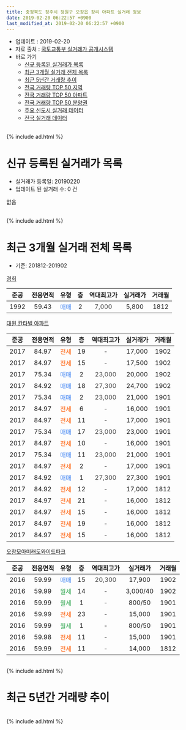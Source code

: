 ```yaml
---
title: 충청북도 청주시 청원구 오창읍 창리 아파트 실거래 정보
date: 2019-02-20 06:22:57 +0900
last_modified_at: 2019-02-20 06:22:57 +0900
---
```


* 업데이트 : 2019-02-20
* 자료 출처 : [국토교통부 실거래가 공개시스템](http://rt.molit.go.kr)
* 바로 가기
    * [신규 등록된 실거래가 목록](#신규-등록된-실거래가-목록)
    * [최근 3개월 실거래 전체 목록](#최근-3개월-실거래-전체-목록)
    * [최근 5년간 거래량 추이](#최근-5년간-거래량-추이)
    * [전국 거래량 TOP 50 지역](https://inasie.github.io/apt-trade-info/최근-3개월-전국에서-가장-거래가-많이-발생한-지역)
    * [전국 거래량 TOP 50 아파트](https://inasie.github.io/apt-trade-info/최근-3개월-전국에서-가장-거래가-많이-발생한-아파트)
    * [전국 거래량 TOP 50 분양권](https://inasie.github.io/apt-trade-info/최근-3개월-전국에서-가장-거래가-많이-발생한-분양권)
    * [주요 신도시 실거래 데이터](https://inasie.github.io/apt-trade-info/주요-신도시)
    * [전국 실거래 데이터](https://inasie.github.io/apt-trade-info/전국)
<br>
{% include ad.html %}
<br>

# 신규 등록된 실거래가 목록
* 실거래가 등록일: 20190220
* 업데이트 된 실거래 수: 0 건

없음

<br>
{% include ad.html %}
<br>

# 최근 3개월 실거래 전체 목록
* 기준: 201812-201902


[경희](https://search.naver.com/search.naver?query=%EC%B6%A9%EC%B2%AD%EB%B6%81%EB%8F%84+%EC%B2%AD%EC%A3%BC%EC%8B%9C+%EC%B2%AD%EC%9B%90%EA%B5%AC+%EC%98%A4%EC%B0%BD%EC%9D%8D+%EC%B0%BD%EB%A6%AC+%EA%B2%BD%ED%9D%AC)

|준공|전용면적|유형|층|역대최고가|실거래가|거래월|
|:---:|:---:|:---:|:---:|:---:|:---:|:---:|
|1992|59.43|<span style="color:#4285f3">매매</span>|2|<span style="color:#444444">7,000</span>|5,800|1812|

[대원 칸타빌 아파트](https://search.naver.com/search.naver?query=%EC%B6%A9%EC%B2%AD%EB%B6%81%EB%8F%84+%EC%B2%AD%EC%A3%BC%EC%8B%9C+%EC%B2%AD%EC%9B%90%EA%B5%AC+%EC%98%A4%EC%B0%BD%EC%9D%8D+%EC%B0%BD%EB%A6%AC+%EB%8C%80%EC%9B%90+%EC%B9%B8%ED%83%80%EB%B9%8C+%EC%95%84%ED%8C%8C%ED%8A%B8)

|준공|전용면적|유형|층|역대최고가|실거래가|거래월|
|:---:|:---:|:---:|:---:|:---:|:---:|:---:|
|2017|84.97|<span style="color:#ff5a00">전세</span>|19|<span style="color:#444444">-</span>|17,000|1902|
|2017|84.97|<span style="color:#ff5a00">전세</span>|15|<span style="color:#444444">-</span>|17,500|1902|
|2017|75.34|<span style="color:#4285f3">매매</span>|2|<span style="color:#444444">23,000</span>|20,000|1902|
|2017|84.92|<span style="color:#4285f3">매매</span>|18|<span style="color:#444444">27,300</span>|24,700|1902|
|2017|75.34|<span style="color:#4285f3">매매</span>|2|<span style="color:#444444">23,000</span>|21,000|1901|
|2017|84.97|<span style="color:#ff5a00">전세</span>|6|<span style="color:#444444">-</span>|16,000|1901|
|2017|84.97|<span style="color:#ff5a00">전세</span>|11|<span style="color:#444444">-</span>|17,000|1901|
|2017|75.34|<span style="color:#4285f3">매매</span>|17|<span style="color:#444444">23,000</span>|23,000|1901|
|2017|84.97|<span style="color:#ff5a00">전세</span>|10|<span style="color:#444444">-</span>|16,000|1901|
|2017|75.34|<span style="color:#4285f3">매매</span>|11|<span style="color:#444444">23,000</span>|21,000|1901|
|2017|84.97|<span style="color:#ff5a00">전세</span>|2|<span style="color:#444444">-</span>|17,000|1901|
|2017|84.92|<span style="color:#4285f3">매매</span>|1|<span style="color:#444444">27,300</span>|27,300|1901|
|2017|84.92|<span style="color:#ff5a00">전세</span>|12|<span style="color:#444444">-</span>|17,000|1812|
|2017|84.97|<span style="color:#ff5a00">전세</span>|21|<span style="color:#444444">-</span>|16,000|1812|
|2017|84.97|<span style="color:#ff5a00">전세</span>|15|<span style="color:#444444">-</span>|16,000|1812|
|2017|84.97|<span style="color:#ff5a00">전세</span>|19|<span style="color:#444444">-</span>|16,000|1812|
|2017|84.97|<span style="color:#ff5a00">전세</span>|15|<span style="color:#444444">-</span>|16,000|1812|

[오창모아미래도와이드파크](https://search.naver.com/search.naver?query=%EC%B6%A9%EC%B2%AD%EB%B6%81%EB%8F%84+%EC%B2%AD%EC%A3%BC%EC%8B%9C+%EC%B2%AD%EC%9B%90%EA%B5%AC+%EC%98%A4%EC%B0%BD%EC%9D%8D+%EC%B0%BD%EB%A6%AC+%EC%98%A4%EC%B0%BD%EB%AA%A8%EC%95%84%EB%AF%B8%EB%9E%98%EB%8F%84%EC%99%80%EC%9D%B4%EB%93%9C%ED%8C%8C%ED%81%AC)

|준공|전용면적|유형|층|역대최고가|실거래가|거래월|
|:---:|:---:|:---:|:---:|:---:|:---:|:---:|
|2016|59.99|<span style="color:#4285f3">매매</span>|15|<span style="color:#444444">20,300</span>|17,900|1902|
|2016|59.99|<span style="color:#34a853">월세</span>|14|<span style="color:#444444">-</span>|3,000/40|1902|
|2016|59.99|<span style="color:#34a853">월세</span>|1|<span style="color:#444444">-</span>|800/50|1901|
|2016|59.99|<span style="color:#ff5a00">전세</span>|23|<span style="color:#444444">-</span>|15,000|1901|
|2016|59.99|<span style="color:#34a853">월세</span>|1|<span style="color:#444444">-</span>|800/50|1901|
|2016|59.98|<span style="color:#ff5a00">전세</span>|11|<span style="color:#444444">-</span>|15,000|1901|
|2016|59.99|<span style="color:#ff5a00">전세</span>|11|<span style="color:#444444">-</span>|14,000|1812|


<br>
{% include ad.html %}
<br>

# 최근 5년간 거래량 추이


<div style="width:100%;">
    <canvas id="deal_progress" height="200"></canvas>
</div>

<script>
new Chart(document.getElementById("deal_progress"), {
    type: 'line',
    data: {
        labels: ['201402','201403','201404','201405','201406','201407','201408','201409','201410','201411','201412','201501','201502','201503','201504','201505','201506','201507','201508','201509','201510','201511','201512','201601','201602','201603','201604','201605','201606','201607','201608','201609','201610','201611','201612','201701','201702','201703','201704','201705','201706','201707','201708','201709','201710','201711','201712','201801','201802','201803','201804','201805','201806','201807','201808','201809','201810','201811','201812','201901','201902'],
        datasets: [{
            label: '매매',
            pointRadius: 1,
            data: [4, 2, 3, 2, 3, 3, 0, 0, 2, 4, 1, 1, 0, 5, 1, 1, 1, 1, 1, 0, 0, 0, 1, 1, 4, 1, 5, 2, 3, 5, 4, 6, 5, 2, 3, 1, 3, 11, 10, 6, 9, 4, 14, 5, 2, 7, 8, 8, 6, 7, 5, 6, 6, 5, 4, 3, 5, 4, 1, 4, 3],
            borderColor: "rgba(255, 201, 14, 1)",
            backgroundColor: "rgba(255, 201, 14, 0.5)",
            fill: false,
            lineTension: 0
        },{
            label: '전월세',
            pointRadius: 1,
            data: [0, 0, 2, 1, 1, 1, 1, 1, 0, 0, 0, 0, 0, 1, 0, 1, 0, 1, 1, 0, 0, 1, 0, 15, 21, 23, 14, 22, 8, 0, 1, 1, 3, 1, 0, 23, 33, 38, 26, 8, 4, 4, 2, 6, 5, 3, 6, 5, 16, 9, 15, 10, 8, 5, 9, 5, 7, 4, 6, 8, 3],
            borderColor: "rgba(0, 141, 185, 1)",
            backgroundColor: "rgba(0, 141, 185, 0.5)",
            fill: false,
            lineTension: 0
        }
        ]
    },
    options: {
        responsive: true,
        title: {
            display: false
        },
        tooltips: {
            mode: 'index',
            intersect: false
        },
        hover: {
            mode: 'nearest',
            intersect: true
        },
        scales: {
            xAxes: [{
                display: true,
                scaleLabel: {
                    display: true,
                    labelString: '년/월'
                }
            }],
            yAxes: [{
                display: true,
                ticks: {
                    suggestedMin: 0,
                },
                scaleLabel: {
                    display: true,
                    labelString: '실거래 수'
                }
            }]
        }
    }
});

</script>


<br>
{% include ad.html %}
<br>

